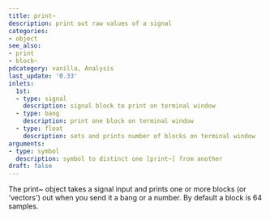 ```yaml
---
title: print~
description: print out raw values of a signal
categories:
- object
see_also:
- print
- block~
pdcategory: vanilla, Analysis
last_update: '0.33'
inlets:
  1st:
  - type: signal
    description: signal block to print on terminal window
  - type: bang
    description: print one block on terminal window
  - type: float
    description: sets and prints number of blocks on terminal window
arguments:
- type: symbol
  description: symbol to distinct one [print~] from another
draft: false
---
```

The print~ object takes a signal input and prints one or more blocks (or 'vectors') out when you send it a bang or a number. By default a block is 64 samples.
